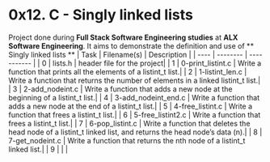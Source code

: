 # 0x12. C - Singly linked lists
 Project done during **Full Stack Software Engineering studies** at **ALX Software Engineering**. It aims to demonstrate the definition and use of ** Singly linked lists **
| Task | Filename(s) | Description |
| ---- | -------- | ----------- |
| 0 | lists.h | header file for the project|
| 1 | 0-print_listint.c | Write a function that prints all the elements of a listint_t list.|
| 2 | 1-listint_len.c | Write a function that returns the number of elements in a linked listint_t list.|
| 3 | 2-add_nodeint.c | Write a function that adds a new node at the beginning of a listint_t list.|
| 4 | 3-add_nodeint_end.c | Write a function that adds a new node at the end of a listint_t list.|
| 5 | 4-free_listint.c | Write a function that frees a listint_t list.|
| 6 | 5-free_listint2.c | Write a function that frees a listint_t list.|
| 7 | 6-pop_listint.c | Write a function that deletes the head node of a listint_t linked list, and returns the head node’s data (n).|
| 8 | 7-get_nodeint.c | Write a function that returns the nth node of a listint_t linked list.|
| 9 |  | |

